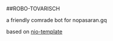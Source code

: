 ##ROBO-TOVARISCH

a friendly comrade bot for nopasaran.gq

based on [nio-template](https://github.com/anoadragon453/nio-template)
